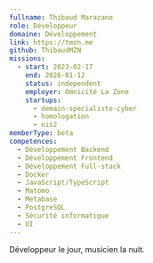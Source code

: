 ```yaml
---
fullname: Thibaud Marazano
role: Développeur
domaine: Développement
link: https://tmzn.me
github: ThibaudMZN
missions:
  - start: 2023-02-17
    end: 2026-01-12
    status: independent
    employer: Omnicité La Zone
    startups:
      - demain-specialiste-cyber
      - homologation
      - nis2
memberType: beta
competences:
  - Développement Backend
  - Développement Frontend
  - Développement Full-stack
  - Docker
  - JavaScript/TypeScript
  - Matomo
  - Metabase
  - PostgreSQL
  - Sécurité informatique
  - UI
---
```

Développeur le jour, musicien la nuit.